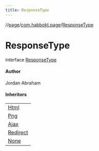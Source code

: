 ```yaml
---
title: ResponseType
---
```

//[page](../../../index.html)/[com.habbokt.page](../index.html)/[ResponseType](index.html)



# ResponseType

interface [ResponseType](index.html)

#### Author



Jordan Abraham



#### Inheritors


| |
|---|
| [Html](../-html/index.html) |
| [Png](../-png/index.html) |
| [Ajax](../-ajax/index.html) |
| [Redirect](../-redirect/index.html) |
| [None](../-none/index.html) |

